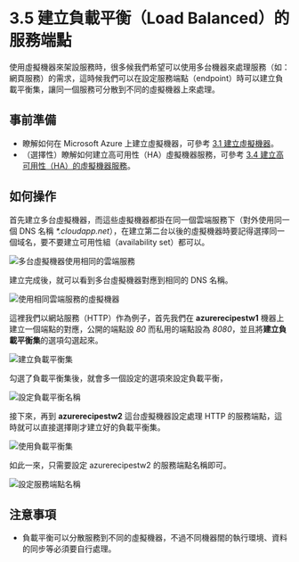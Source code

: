 # 3.5 建立負載平衡（Load Balanced）的服務端點

使用虛擬機器來架設服務時，很多候我們希望可以使用多台機器來處理服務（如：網頁服務）的需求，這時候我們可以在設定服務端點（endpoint）時可以建立負載平衡集，讓同一個服務可分散到不同的虛擬機器上來處理。

## 事前準備

* 瞭解如何在 Microsoft Azure 上建立虛擬機器，可參考 [3.1 建立虛擬機器](chapter03/01_create_virtual_machine.md)。
* （選擇性）瞭解如何建立高可用性（HA）虛擬機器服務，可參考 [3.4 建立高可用性（HA）的虛擬機器服務](chapter03/04_high_availability.md)。

## 如何操作

首先建立多台虛擬機器，而這些虛擬機器都掛在同一個雲端服務下（對外使用同一個 DNS 名稱 _\*.cloudapp.net_），在建立第二台以後的虛擬機器時要記得選擇同一個域名，要不要建立可用性組（availability set）都可以。

![多台虛擬機器使用相同的雲端服務](https://skgitbook.blob.core.windows.net/azurerecipestw/3-5-2-create-vm-under-the-same-cloud-service.png)

建立完成後，就可以看到多台虛擬機器對應到相同的 DNS 名稱。

![使用相同雲端服務的虛擬機器](https://skgitbook.blob.core.windows.net/azurerecipestw/3-5-3-share-cloud-service.png)

這裡我們以網站服務（HTTP）作為例子，首先我們在 **azurerecipestw1** 機器上建立一個端點的對應，公開的端點設 _80_ 而私用的端點設為 _8080_，並且將**建立負載平衡集**的選項勾選起來。

![建立負載平衡集](https://skgitbook.blob.core.windows.net/azurerecipestw/3-5-4-create-endpoint-and-lb.png)

勾選了負載平衡集後，就會多一個設定的選項來設定負載平衡，

![設定負載平衡名稱](https://skgitbook.blob.core.windows.net/azurerecipestw/3-5-5-config-lb.png)

接下來，再到 **azurerecipestw2** 這台虛擬機器設定處理 HTTP 的服務端點，這時就可以直接選擇剛才建立好的負載平衡集。

![使用負載平衡集](https://skgitbook.blob.core.windows.net/azurerecipestw/3-5-6-add-into-lbset.png)

如此一來，只需要設定 azurerecipestw2 的服務端點名稱即可。

![設定服務端點名稱](https://skgitbook.blob.core.windows.net/azurerecipestw/3-5-7-config-endpoint-name.png)




## 注意事項

* 負載平衡可以分散服務到不同的虛擬機器，不過不同機器間的執行環境、資料的同步等必須要自行處理。